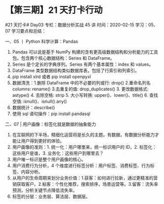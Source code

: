 # 【第三期】21 天打卡行动

#21 天打卡# Day03
专栏：数据分析实战 45 讲
时间：2020-02-15
学习：05、07
学习要点和总结：

一、05 丨 Python 科学计算：Pandas

1. Pandas 可以说是基于 NumPy 构建的含有更高级数据结构和分析能力的工具包，包含两个核心数据结构：Series 和 DataFrame。
2. Series 是个定长的字典序列。Series 有两个基本属性：index 和 values。
3. DataFrame 类型数据结构类似数据库表。包括了行索引和列索引。
4. pip install xlrd 或者 pip install openpyxl
5. 数据清洗：1.删除 DataFrame 中的不必要的列或行: drop() 2.重命名列名 columns: rename() 3.去重复的值: drop_duplicates() 3. 更改数据格式: astype() 4. 去除空格: strip 5. 大小写转换: upper()、lower()、title() 6. 查找空值: isnull()、isnull().any()
6. 数据统计：describe()
7. 使用 sql 语句操作：pip install pandasql

二、07 | 用户画像：标签化就是数据的抽象能力

1. 在互联网的下半场，精细化运营将是长久的主题。有数据，有数据分析能力才能让用户得到更好的体验。
2. 用户画像的准则：1. 统一化：用户哪里来，统一标识用户的 ID，2. 标签化：这些用户是谁，3. 业务化：这些用户到哪里去？
3. 用户唯一标识是整个用户画像的核心。
4. 用户消费行为分析，4 个维度进行标签分析：用户标签、消费标签、行为标签、内容分析。
5. 从用户的生命周期来划分业务价值：1.获客：如何进行拉新，通过更精准的营销获取客户。2.粘客：个性化推荐，搜索排序，场景运营等。3.留客：流失率预测，分析关键节点降低流失率。
6. 标签的分层：业务层、算法层、数据层。
